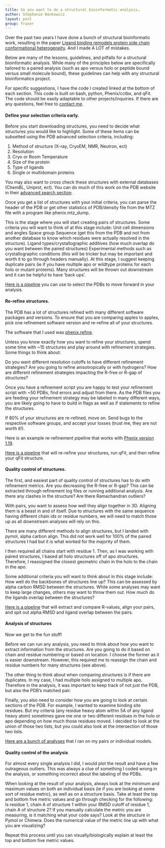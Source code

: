 ```yaml
---
title: So you want to do a structural bioinformatic analysis…
author: Stephanie Wankowicz
layout: post
group: fraser
---
```




Over the past two years I have done a bunch of structural bioinformatic work, resulting in the paper [Ligand binding remodels protein side chain conformational heterogeneity](https://elifesciences.org/articles/74114). And I made A LOT of mistakes. 

Below are many of the lessons, guidelines, and pitfalls for a structural bioinformatic analysis. While many of the principles below are specifically tailored to a paired analysis (such as apo versus holo or peptide bound versus small molecule bound), these guidelines can help with any structural bioinformatics project. 

For specific suggestions, I have the code I created linked at the bottom of each section. This code is built on bash, python, Phenix/cctbx, and qFit. The code should be easily adaptable to other projects/inquiries. If there are any questions, feel free to [contact me](mailto:mullane.stephanie@gmail.com).

#### Define your selection criteria early. 

Before you start downloading structures, you need to decide what structures you would like to highlight. Some of these items can be subsetted using the PDB advanced selection criteria, including:
1. Method of structure (X-ray, CryoEM, NMR, Neutron, ect)
2. Resolution
3. Cryo or Room Temperature
4. Size of the protein
5. Type of ligands
6. Single or multidomain proteins

You may also want to cross check these structures with external databases (ChemBL, Uniprot, ect). You can do much of this work on the PDB website in their [advanced search section](https://www.rcsb.org/search/advanced).

Once you get a list of structures with your initial criteria, you can parse the header of the PDB or get other statistics of PDB/density file from the MTZ file with a program like phenix.mtz_dump. 

This is the stage where you will start creating pairs of structures. Some criteria you will want to think of at this stage include:
Unit cell dimensions and angles
Space group
Sequence (get this from the PDB and not from another database to know which residues were actually resolved in the structure).
Ligand types/crystallographic additives (how much overlap do you want between the paired structures)
Experimental methods such as crystallographic conditions (this will be tricker but may be important and worth it to go through headers manually). 
At this stage, I suggest keeping duplicate pairs (ie if you have multiple apo or wildtype proteins for each holo or mutant proteins). Many structures will be thrown out downstream and it can be helpful to have ‘back ups’. 

[Here is a pipeline](https://github.com/fraser-lab/Apo_Holo_Analysis/tree/main/selection_pipeline) you can use to select the PDBs to move forward in your analysis. 

#### Re-refine structures.

The PDB has a lot of structures refined with many different software packages and versions. To ensure that you are comparing apples to apples, pick one refinement software version and re-refine all of your structures. 

The software that I used was [phenix.refine](https://phenix-online.org/documentation/reference/refinement.html).

Unless you know exactly how you want to refine your structures, spend some time with ~15 structures and play around with refinement strategies. Some things to think about:

Do you want different resolution cutoffs to have different refinement strategies?
Are you going to refine anisotropically or with hydrogens?
How are different refinement strategies impacting the R-free or R-gap of structures?

Once you have a refinement script you are happy to test your refinement script with ~50 PDBs, find errors and adjust from there. As the PDB files you are feeding your refinement strategy may be labeled in many different ways, you are likely going to have to build in flags as well as if statements to refine the structures.

If 80% of your structures are re-refined, move on. Send bugs to the respective software groups, and accept your losses (trust me, they are not worth it!). 

Here is an example re-refinement pipeline that works with [Phenix version 1.19](https://phenix-online.org/download/). 

[Here is a pipeline](https://github.com/fraser-lab/Apo_Holo_Analysis/tree/main/refinement) that will re-refine your structures, run qFit, and then refine your qFit structure.


#### Quality control of structures.

The first, and easiest part of quality control of structures has to do with refinement metrics. 
Are you decreasing the R-free or R-gap? This can be extracted through refinement log files or running additional analysis.
Are there any clashes in the structure?
Are there Ramachandran outliers?

With pairs, you want to assess how well they align together in 3D. Aligning them is a beast in and of itself. Due to structures with the same sequence having different chain ids or residue numbers, we will need to match those up as all downstream analyses will rely on this. 

There are many different methods to align structures, but I landed with pymol, alpha carbon align. This did not work well for 100% of the paired structures I had but it is what worked for the majority of them. 

I then required all chains start with residue 1. Then, as I was working with paired structures, I based all holo structures off of apo structures. Therefore, I reassigned the closest geometric chain in the holo to the chain in the apo. 


Some additional criteria you will want to think about in this stage include:
How well do the backbones of structures line up? This can be assessed by alpha carbon RMSD between the structures. While some analyses may want to keep large changes, others may want to throw them out. 
How much do the ligands overlap between the structures?

[Here is a pipeline](https://github.com/fraser-lab/Apo_Holo_Analysis/tree/main/QC) that will extract and compare R-values, align your pairs, and spit out alpha RMSD and ligand overlap between the pairs.


#### Analysis of structures

Now we get to the fun stuff!

Before we can run any analysis, you need to think about how you want to extract information from the structures. Are you going to do it based on chain and residue numbering or based on location. I choose the former as it is easier downstream. However, this required me to reassign the chain and residue numbers for many structures (see above). 

The other thing to think about when comparing structures is if there are duplicates. In my case, I had multiple holo assigned to multiple apo. Therefore in the analysis, it was important to keep track of not just the PDB, but also the PDB’s matched pair. 

Finally, you also need to consider how you are going to look at certain sections of the PDB. For example, I wanted to examine binding site residues. But my criteria (any residue heavy atom within 5A of any ligand heavy atom) sometimes gave me one or two different residues in the holo or apo depending on how much those residues moved. I decided to look at the union of those two lists, but you could also look at the intersection of those two lists.

[Here are a bunch of analyses](https://github.com/fraser-lab/Apo_Holo_Analysis/tree/main/analysis) that I ran on my pairs or individual models. 

#### Quality control of the analysis

For almost every single analysis I did, I would plot the result and have a few outrageous outliers. This was always a clue of something I coded wrong in the analysis, or something incorrect about the labeling of the PDBs. 

When looking at the result of your analysis, always look at the minimum and maximum values on both an individual basis (ie if you are looking at some sort of residue metric), as well as on a structure basis. Take at least the top and bottom five metric values and go through checking for the following:	
Is residue 1, chain A of structure 1 within your RMSD cutoff of residue 1, chain A of structure 2?
If you manually calculate the metric you are measuring, is it matching what your code says?
Look at the structure in Pymol or Chimera. Does the numerical value of the metric line up with what you are visualizing?

Repeat this process until you can visually/biologically explain at least the top and bottom five metric values. 


	
